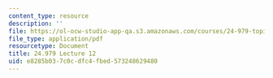 ```yaml
---
content_type: resource
description: ''
file: https://ol-ocw-studio-app-qa.s3.amazonaws.com/courses/24-979-topics-in-semantics-negative-polarity-items-fall-2018/e8285b037c0cdfc4fbed573248629480_MIT24_979F18_lec12.pdf
file_type: application/pdf
resourcetype: Document
title: 24.979 Lecture 12
uid: e8285b03-7c0c-dfc4-fbed-573248629480
---
```

